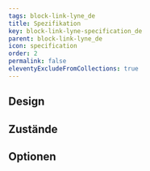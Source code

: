 ```yaml
---
tags: block-link-lyne_de
title: Spezifikation
key: block-link-lyne-specification_de
parent: block-link-lyne_de
icon: specification
order: 2
permalink: false
eleventyExcludeFromCollections: true
---
```


## Design 

## Zustände

## Optionen
